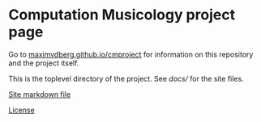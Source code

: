 # Computation Musicology project page
Go to [maximvdberg.github.io/cmproject](maximvdberg.github.io/cmproject) for information on this repository and the project itself.

This is the toplevel directory of the project. See *docs/* for the site files.

[Site markdown file](/data/README.md)

[License](LICENSE)
